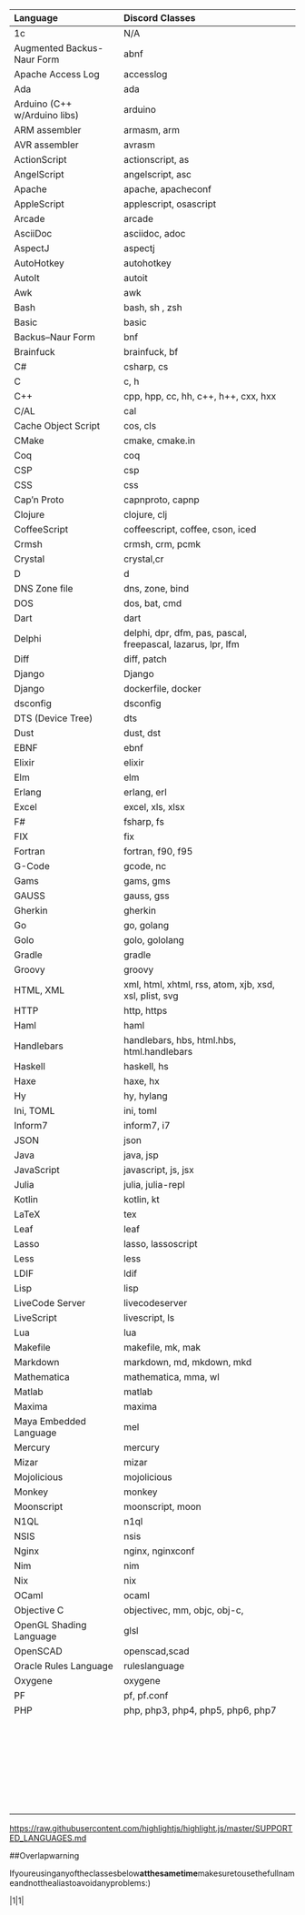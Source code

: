 <!--LANGLIST-->
|Language|Discord Classes|
|:-----------------------|:---------------------|
|1c|N/A|
|Augmented Backus-Naur Form|abnf|
|Apache Access Log|accesslog|
|Ada|ada|
|Arduino (C++ w/Arduino libs)|arduino|
|ARM assembler|armasm, arm|
|AVR assembler|avrasm|
|ActionScript|actionscript, as|
|AngelScript|angelscript, asc|
|Apache|apache, apacheconf|
|AppleScript|applescript, osascript|
|Arcade|arcade|
|AsciiDoc|asciidoc, adoc|
|AspectJ|aspectj|
|AutoHotkey|autohotkey|
|AutoIt|autoit|
|Awk|awk|
|Bash|bash, sh , zsh|
|Basic|basic|
|Backus–Naur Form|bnf|
| Brainfuck|brainfuck, bf|
|C#|csharp, cs|
|C|c, h|
|C++|cpp, hpp, cc, hh, c++, h++, cxx, hxx|
|C/AL|cal|
|Cache Object Script|cos, cls|
|CMake|cmake, cmake.<i></i>in|
|Coq|coq|
|CSP|csp|
|CSS|css|
|Cap’n Proto|capnproto, capnp|
|Clojure|clojure, clj|
|CoffeeScript|coffeescript, coffee, cson, iced|
|Crmsh|crmsh, crm, pcmk|
|Crystal|crystal,cr|
|D|d|
|DNS Zone file|dns, zone, bind|
|DOS|dos, bat, cmd|
|Dart|dart|
|Delphi|delphi, dpr, dfm, pas, pascal, freepascal, lazarus, lpr, lfm|
|Diff|diff, patch|
|Django|Django|
|Django|dockerfile, docker|
|dsconfig|dsconfig|
|DTS (Device Tree)|dts|
|Dust|dust, dst|
|EBNF|ebnf|
|Elixir|elixir|
|Elm|elm|
|Erlang|erlang, erl|
|Excel|excel, xls, xlsx|
|F#|fsharp, fs |
|FIX|fix|
|Fortran|fortran, f90, f95|
|G-Code|gcode, nc|
|Gams|gams, gms|
|GAUSS|gauss, gss|
|Gherkin|gherkin|
|Go|go, golang|
|Golo|golo, gololang|
|Gradle|gradle|
|Groovy|groovy|
|HTML, XML|xml, html, xhtml, rss, atom, xjb, xsd, xsl, plist, svg|
|HTTP|http, https|
|Haml|haml|
|Handlebars|handlebars, hbs, html.hbs, html.handlebars|
|Haskell|haskell, hs|
|Haxe|haxe, hx|
|Hy|hy, hylang|
|Ini, TOML	|ini, toml|
|Inform7|inform7, i7
|JSON|json|
|Java|java, jsp|
|JavaScript|javascript, js, jsx|
|Julia|julia, julia-repl|
|Kotlin|kotlin, kt|
|LaTeX|tex|
|Leaf|leaf|
|Lasso|lasso, lassoscript|
|Less|less|
|LDIF|ldif|
|Lisp|lisp|
|LiveCode Server|livecodeserver|
|LiveScript|livescript, ls|
|Lua|lua|
|Makefile|makefile, mk, mak|
Markdown|markdown, md, mkdown, mkd
|Mathematica|mathematica, mma, wl|
|Matlab|matlab|
|Maxima|maxima|
|Maya Embedded Language|mel|
|Mercury|mercury|
|Mizar|mizar|
|Mojolicious|mojolicious|
|Monkey|monkey|
|Moonscript|moonscript, moon|
|N1QL|n1ql|
|NSIS|nsis|
|Nginx|nginx, nginxconf	|
|Nim|nim|
|Nix|nix|
|OCaml|ocaml|
|Objective C|objectivec, mm, objc, obj-c,
|OpenGL Shading Language|glsl|
|OpenSCAD|openscad,scad|
|Oracle Rules Language|ruleslanguage|
|Oxygene|oxygene|
|PF|pf, pf.conf|
|PHP|php, php3, php4, php5, php6, php7|
|||
|||
|||
|||
|||
|||
|||
|||
|||
|||
|||
|||
|||
|||
|||
|||
|||
|||
|||
|||
|||
|||
|||
|||
|||
|||
|||
|||














https://raw.githubusercontent.com/highlightjs/highlight.js/master/SUPPORTED_LANGUAGES.md


##Overlapwarning

Ifyoureusinganyoftheclassesbelow**atthesametime**makesuretousethefullnameandnotthealiastoavoidanyproblems:)

|1|1|